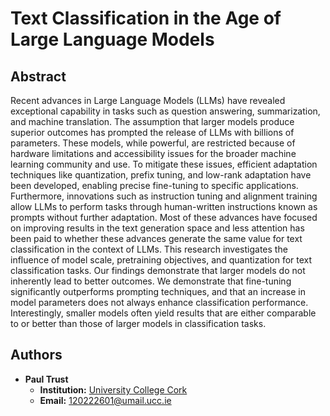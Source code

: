 # Text Classification in the Age of Large Language Models

## Abstract

Recent advances in Large Language Models (LLMs) have revealed exceptional capability in tasks such as question answering, summarization, and machine translation. The assumption that larger models produce superior outcomes has prompted the release of LLMs with billions of parameters. These models, while powerful, are restricted because of hardware limitations and accessibility issues for the broader machine learning community and use. To mitigate these issues, efficient adaptation techniques like quantization, prefix tuning, and low-rank adaptation have been developed, enabling precise fine-tuning to specific applications. Furthermore, innovations such as instruction tuning and alignment training allow LLMs to perform tasks through human-written instructions known as prompts without further adaptation. Most of these advances have focused on improving results in the text generation space and less attention has been paid to whether these advances generate the same value for text classification in the context of LLMs.
This research  investigates the influence of model scale, pretraining objectives, and quantization for text classification tasks. Our findings demonstrate that larger models do not inherently lead to better outcomes. We demonstrate that fine-tuning significantly outperforms prompting techniques, and that an increase in model parameters does not always enhance classification performance. Interestingly, smaller models often yield results that are either comparable to or better than those of larger models in classification tasks.

## Authors

- **Paul Trust**
  - **Institution:** [University College Cork](https://www.ucc.ie/en/)
  - **Email:** [120222601@umail.ucc.ie](mailto:120222601@umail.ucc.ie)

